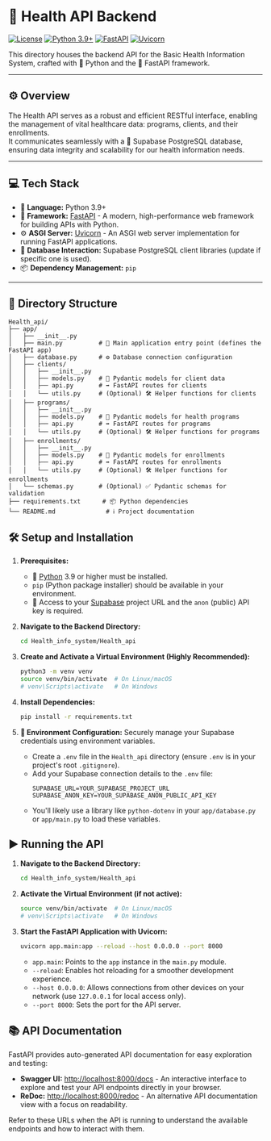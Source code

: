 # 🏥 Health API Backend

[![License](https://img.shields.io/badge/License-MIT-yellow.svg)](https://opensource.org/licenses/MIT) 
[![Python 3.9+](https://img.shields.io/badge/python-3.9+-blue.svg)](https://www.python.org/downloads/)
[![FastAPI](https://img.shields.io/badge/FastAPI-005571?style=for-the-badge&logo=fastapi)](https://fastapi.tiangolo.com/)
[![Uvicorn](https://img.shields.io/badge/Uvicorn-8DE05F?style=for-the-badge&logo=uvicorn)](https://www.uvicorn.org/)

This directory houses the backend API for the Basic Health Information System, crafted with 🐍 Python and the 🚀 FastAPI framework.

---

## ⚙️ Overview

The Health API serves as a robust and efficient RESTful interface, enabling the management of vital healthcare data: programs, clients, and their enrollments.  
It communicates seamlessly with a 💾 Supabase PostgreSQL database, ensuring data integrity and scalability for our health information needs.

---

## 💻 Tech Stack

- 🐍 **Language:** Python 3.9+
- 🚀 **Framework:** [FastAPI](https://fastapi.tiangolo.com/) - A modern, high-performance web framework for building APIs with Python.
- ⚙️ **ASGI Server:** [Uvicorn](https://www.uvicorn.org/) - An ASGI web server implementation for running FastAPI applications.
- 💾 **Database Interaction:** Supabase PostgreSQL client libraries (update if specific one is used).
- 📦 **Dependency Management:** `pip`

---

## 📂 Directory Structure

```text
Health_api/
├── app/
│   ├── __init__.py
│   ├── main.py          # 🚀 Main application entry point (defines the FastAPI app)
│   ├── database.py      # ⚙️ Database connection configuration
│   ├── clients/
│   │   ├── __init__.py
│   │   ├── models.py    # 📝 Pydantic models for client data
│   │   ├── api.py       # ➡️ FastAPI routes for clients
│   │   └── utils.py     # (Optional) 🛠️ Helper functions for clients
│   ├── programs/
│   │   ├── __init__.py
│   │   ├── models.py    # 📝 Pydantic models for health programs
│   │   ├── api.py       # ➡️ FastAPI routes for programs
│   │   └── utils.py     # (Optional) 🛠️ Helper functions for programs
│   ├── enrollments/
│   │   ├── __init__.py
│   │   ├── models.py    # 📝 Pydantic models for enrollments
│   │   ├── api.py       # ➡️ FastAPI routes for enrollments
│   │   └── utils.py     # (Optional) 🛠️ Helper functions for enrollments
│   └── schemas.py       # (Optional) ✅ Pydantic schemas for validation
├── requirements.txt      # 📦 Python dependencies
└── README.md              # ℹ️ Project documentation

```

## 🛠️ Setup and Installation

1.  **Prerequisites:**
    * 🐍 [Python](https://www.python.org/downloads/) 3.9 or higher must be installed.
    * `pip` (Python package installer) should be available in your environment.
    * 🔑 Access to your [Supabase](https://supabase.com/) project URL and the `anon` (public) API key is required.

2.  **Navigate to the Backend Directory:**
    ```bash
    cd Health_info_system/Health_api
    ```

3.  **Create and Activate a Virtual Environment (Highly Recommended):**
    ```bash
    python3 -m venv venv
    source venv/bin/activate  # On Linux/macOS
    # venv\Scripts\activate   # On Windows
    ```

4.  **Install Dependencies:**
    ```bash
    pip install -r requirements.txt
    ```

5.  **🔑 Environment Configuration:**
    Securely manage your Supabase credentials using environment variables.

    * Create a `.env` file in the `Health_api` directory (ensure `.env` is in your project's root `.gitignore`).
    * Add your Supabase connection details to the `.env` file:
        ```
        SUPABASE_URL=YOUR_SUPABASE_PROJECT_URL
        SUPABASE_ANON_KEY=YOUR_SUPABASE_ANON_PUBLIC_API_KEY
        ```
    * You'll likely use a library like `python-dotenv` in your `app/database.py` or `app/main.py` to load these variables.

## ▶️ Running the API

1.  **Navigate to the Backend Directory:**
    ```bash
    cd Health_info_system/Health_api
    ```

2.  **Activate the Virtual Environment (if not active):**
    ```bash
    source venv/bin/activate  # On Linux/macOS
    # venv\Scripts\activate   # On Windows
    ```

3.  **Start the FastAPI Application with Uvicorn:**
    ```bash
    uvicorn app.main:app --reload --host 0.0.0.0 --port 8000
    ```
    * `app.main`: Points to the `app` instance in the `main.py` module.
    * `--reload`: Enables hot reloading for a smoother development experience.
    * `--host 0.0.0.0`: Allows connections from other devices on your network (use `127.0.0.1` for local access only).
    * `--port 8000`: Sets the port for the API server.

## 📚 API Documentation

FastAPI provides auto-generated API documentation for easy exploration and testing:

* **Swagger UI:** [http://localhost:8000/docs](http://localhost:8000/docs) - An interactive interface to explore and test your API endpoints directly in your browser.
* **ReDoc:** [http://localhost:8000/redoc](http://localhost:8000/redoc) - An alternative API documentation view with a focus on readability.

Refer to these URLs when the API is running to understand the available endpoints and how to interact with them.

